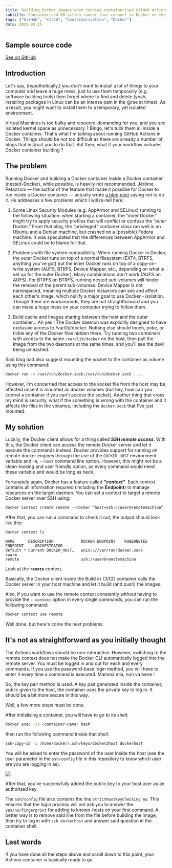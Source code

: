 ```yaml
---
title: Building Docker images when running containerised GitHub Actions
subtitle: Containerised GH action runner that connect to Docker on the host
tags: ["GitHub", "CI/CD", "Containerisation", "Docker"]
date: 2025-03-15
---
```


## Sample source code

[See on GitHub](https://github.com/kirazero17/gh-action-runner-containerised-docker)

## Introduction

Let's say, (hypothetically,) you don't want to install a lot of things to your computer and leave a huge mess, just to use them temporarily (e.g. software building tools) then forget where to find and delete (yeah, installing packages in Linux can be an intense pain in the @rse at times). As a result, you might want to install them to a temporary, yet isolated environment.

Virtual Machines is too bulky and resource-demanding for you, and you see isolated kernel space as unnecessary ? Bingo, let's tuck them all inside a Docker container. That's what I'm talking about running GitHub Actions in Docker. Things should be not too difficult as there are already a number of blogs that instruct you to do that. But then, what if your workflow includes Docker container building ?

## The problem

Running Docker and building a Docker container inside a Docker container (nested-Docker), while possible, is heavily not recommended. Jérôme Petazzoni — the author of the feature that made it possible for Docker to run inside a Docker container — actually wrote [a blog post](https://jpetazzo.github.io/2015/09/03/do-not-use-docker-in-docker-for-ci/) saying not to do it. He addresses a few problems which I will re-tell here:

1. Some Linux Security Modules (e.g. AppArmor and SELinux) running to the following situation: when starting a container, the “inner Docker” might try to apply security profiles that will conflict or confuse the “outer Docker.” From that blog, the "privileged" container class ran well in an Ubuntu and a Debian machine, but crashed on a (possible) Fedora machine. It was speculated that the differences between AppArmor and SELinux could be to blame for that.

1. Problems with file system compatibility: When running Docker in Docker, the outer Docker runs on top of a normal filesystem (EXT4, BTRFS, anything you've got) but the inner Docker runs on top of a copy-on-write system (AUFS, BTRFS, Device Mapper, etc., depending on what is set up for the outer Docker). Many combinations don't work (AUFS on AUFS). For BTRFS on BTRFS, running nested sub-volumes will hinder the removal of the parent sub-volumes. Device Mapper is not namespaced, meaning multiple Docker instances can see and affect each other's image, which nullify a major goal to use Docker - isolation. Though there are workarounds, they are not straightforward and you can make a huge mess on your computer trying to follow them.

1. Build cache and Images sharing between the host and the outer container... Ah yes ! The Docker daemon was explicitly designed to have exclusive access to /var/lib/docker. Nothing else should touch, poke, or tickle any of the Docker files hidden there. Try running two containers with access to the same `/var/lib/docker` on the host, then pull the image from the two daemons at the same times, and you'll see the devil being unleashed.

Said blog had also suggest mounting the socket to the container as volume using this command:

```bash
docker run -v /var/run/docker.sock:/var/run/docker.sock ...
```

However, I'm concerned that access to the socket file from the host may be affected once it is mounted as docker volumes (but hey, how can you control a container if you can't access the socket). Another thing that cross my mind is security, what if the something is wrong with the container and it affects the files in the volumes, including the `docker.sock` that I've just mounted.

## My solution

Luckily, the Docker client allows for a thing called **_SSH remote access_**. With this, the Docker client can access the remote Docker server and let it execute the commands instead. Docker provides support for running on remote docker engines through the use of the `DOCKER_HOST` environment variable and `-H`, `--host` command line option. However, this might not be a clean-looking and user friendly option, as every command would need these variable and would be long as heck.

Fortunately again, Docker has a feature called **_"context"_**. Each context contains all information required (including the **Endpoint**) to manage resources on the target daemon. You can set a context to target a remote Docker server over SSH using:

```bash
docker context create remote ‐‐docker “host=ssh://user@remotemachine”
```

After that, you can run a command to check it out, the output should look like this:

```bash
docker context ls
```
```
NAME      DESCRIPTION            DOCKER ENDPOINT    KUBERNETES ENDPOINT     ORCHESTRATOR
default * Current DOCKER_HOST…   unix:///var/run/docker.sock                swarm
remote                           ssh://user@remotemachine
```
Look at the **`remote`** context.

Basically, the Docker client inside the Build or CI/CD container calls the Docker server in your host machine and let it build (and push) the images.

Also, if you want to use the remote context constantly without having to provide the `--context` option in every single commands, you can run the following command:

```bash
docker context use remote
```

Well done, but here's come the next problems.

## It's not as straightforward as you initially thought

The Actions workflows should be non-interactive. However, switching to the remote context does not make the Docker CLI automatically logged into the remote server. You must be logged in and out for each and every commands. If you use the password-base login method, you will have to enter it every time a command is executed. Mamma mia, non va bene !

So, the key pair method is used. A key pair generated inside the container, public given to the host, the container uses the private key to log in. It should be a bit more secure in this way.

Well, a few more steps must be done.

After initialising a container, you will have to go to its shell:

```bash
docker exec -it <container-name> bash
```

then run the following command inside that shell:

```bash
ssh-copy-id -i /home/docker/.ssh/keys/docker2host dockerhost
```

You will be asked to enter the password of the user inside the host (see the `User` parameter in the `ssh/config` file in this repository to know which user are you are logging in as).

![](images/0001.png)

After that, you've successfully added the public key to your host user as an authorised key.

The `ssh/config` file also contains the line `StrictHostKeyChecking no`. This ensures that the login process will not ask you to answer the `yes/no/fingerprint` for adding to known-hosts on your first command. A better way is to remove said line from the file before building the image, then try to log in with `ssh dockerhost` and answer said question in the container shell.

## Last words

If you have done all the steps above and scroll down to this point, your Actions container is basically ready to go.